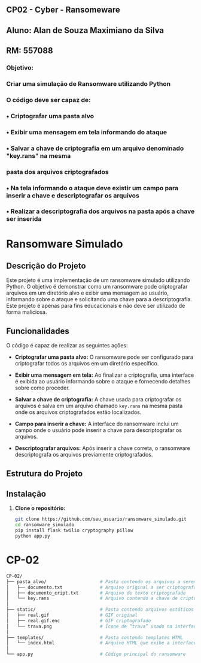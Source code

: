 ## CP02 - Cyber - Ransomeware
## Aluno: Alan de Souza Maximiano da Silva 
## RM: 557088

### Objetivo:
### Criar uma simulação de Ransomware utilizando Python
### O código deve ser capaz de:
### • Criptografar uma pasta alvo
### • Exibir uma mensagem em tela informando do ataque
### • Salvar a chave de criptografia em um arquivo denominado "key.rans" na mesma
### pasta dos arquivos criptografados
### • Na tela informando o ataque deve existir um campo para inserir a chave e descriptografar os arquivos
### • Realizar a descriptografia dos arquivos na pasta após a chave ser inserida

# Ransomware Simulado

## Descrição do Projeto

Este projeto é uma implementação de um ransomware simulado utilizando Python. O objetivo é demonstrar como um ransomware pode criptografar arquivos em um diretório alvo e exibir uma mensagem ao usuário, informando sobre o ataque e solicitando uma chave para a descriptografia. Este projeto é apenas para fins educacionais e não deve ser utilizado de forma maliciosa.

## Funcionalidades

O código é capaz de realizar as seguintes ações:

- **Criptografar uma pasta alvo:** O ransomware pode ser configurado para criptografar todos os arquivos em um diretório específico.
  
- **Exibir uma mensagem em tela:** Ao finalizar a criptografia, uma interface é exibida ao usuário informando sobre o ataque e fornecendo detalhes sobre como proceder.

- **Salvar a chave de criptografia:** A chave usada para criptografar os arquivos é salva em um arquivo chamado `key.rans` na mesma pasta onde os arquivos criptografados estão localizados.

- **Campo para inserir a chave:** A interface do ransomware inclui um campo onde o usuário pode inserir a chave para descriptografar os arquivos.

- **Descriptografar arquivos:** Após inserir a chave correta, o ransomware descriptografa os arquivos previamente criptografados.

## Estrutura do Projeto


## Instalação

1. **Clone o repositório:**
   ```bash
   git clone https://github.com/seu_usuario/ransomware_simulado.git
   cd ransomware_simulado
   pip install flask twilio cryptography pillow
   python app.py
   
# CP-02

```bash
CP-02/
├── pasta_alvo/                    # Pasta contendo os arquivos a serem criptografados
│   ├── documento.txt              # Arquivo original a ser criptografado
│   ├── documento_cript.txt        # Arquivo de texto criptografado
│   └── key.rans                   # Arquivo contendo a chave de criptografia
│
├── static/                        # Pasta contendo arquivos estáticos
│   ├── real.gif                   # GIF original
│   ├── real.gif.enc               # GIF criptografado
│   └── trava.png                  # Ícone de “trava” usado na interface
│
├── templates/                     # Pasta contendo templates HTML
│   └── index.html                 # Arquivo HTML que exibe a interface do usuário
│
└── app.py                         # Código principal do ransomware

